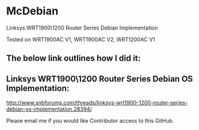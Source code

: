 # McDebian
Linksys WRT1900\1200 Router Series Debian Implementation

Tested on WRT1900AC V1, WRT1900AC V2, WRT1200AC V1

## The below link outlines how I did it:

## Linksys WRT1900\1200 Router Series Debian OS Implementation:

http://www.snbforums.com/threads/linksys-wrt1900-1200-router-series-debian-os-implementation.28394/

Please email me if you would like Contributor access to this GitHub. 


